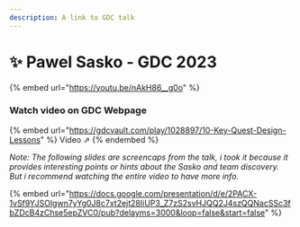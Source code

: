 ```yaml
---
description: A link to GDC talk
---
```


# ✨ Pawel Sasko - GDC 2023

{% embed url="https://youtu.be/nAkH86__g0o" %}

### Watch video on GDC Webpage

{% embed url="https://gdcvault.com/play/1028897/10-Key-Quest-Design-Lessons" %}
Video ⇗
{% endembed %}

_Note: The following slides are screencaps from the talk, i took it because it provides interesting points or hints about the Sasko and team discovery. But i recommend watching the entire video to have more info._

{% embed url="https://docs.google.com/presentation/d/e/2PACX-1vSf9YJSOlgwn7yYg0J8c7xt2ejt28IiUP3_Z7zS2svHJQQ2J4szQQNacSSc3fbZDcB4zChse5epZVC0/pub?delayms=3000&loop=false&start=false" %}

